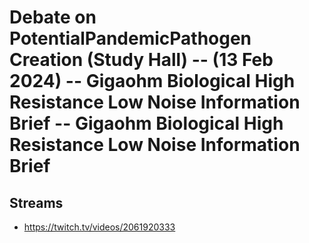 # Debate on PotentialPandemicPathogen Creation (Study Hall) -- (13 Feb 2024) -- Gigaohm Biological High Resistance Low Noise Information Brief -- Gigaohm Biological High Resistance Low Noise Information Brief

## Streams
- https://twitch.tv/videos/2061920333

